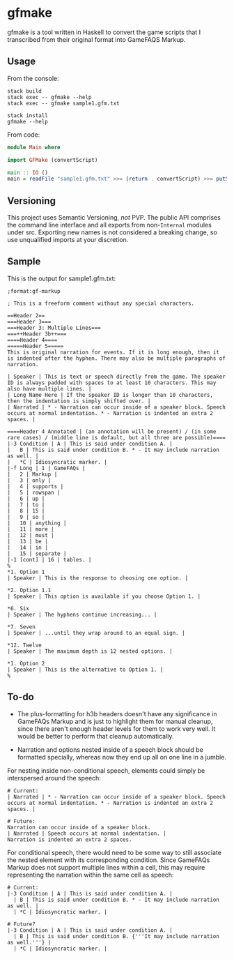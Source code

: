 # gfmake

gfmake is a tool written in Haskell to convert the game scripts that I
transcribed from their original format into GameFAQS Markup.

## Usage

From the console:

```
stack build
stack exec -- gfmake --help
stack exec -- gfmake sample1.gfm.txt

stack install
gfmake --help
```

From code:

```haskell
module Main where

import GFMake (convertScript)

main :: IO ()
main = readFile "sample1.gfm.txt" >>= (return . convertScript) >>= putStrLn
```

## Versioning

This project uses Semantic Versioning, *not* PVP. The public API comprises the
command line interface and all exports from non-`Internal` modules under src.
Exporting new names is not considered a breaking change, so use unqualified
imports at your discretion.

## Sample

This is the output for sample1.gfm.txt:

```
;format:gf-markup

; This is a freeform comment without any special characters.

==Header 2==
===Header 3===
===Header 3: Multiple Lines===
===++Header 3b++===
====Header 4====
=====Header 5=====
This is original narration for events. If it is long enough, then it is indented after the hyphen. There may also be multiple paragraphs of narration.

| Speaker | This is text or speech directly from the game. The speaker ID is always padded with spaces to at least 10 characters. This may also have multiple lines. |
| Long Name Here | If the speaker ID is longer than 10 characters, then the indentation is simply shifted over. |
| Narrated | * - Narration can occur inside of a speaker block. Speech occurs at normal indentation. * - Narration is indented an extra 2 spaces. |

====Header 4 Annotated | (an annotation will be present) / (in some rare cases) / (middle line is default, but all three are possible)====
|-3 Condition | A | This is said under condition A. |
|   B | This is said under condition B. * - It may include narration as well. |
|   *C | Idiosyncratic marker. |
|-f Long | 1 | GameFAQs |
|   2 | Markup |
|   3 | only |
|   4 | supports |
|   5 | rowspan |
|   6 | up |
|   7 | to |
|   8 | 15 |
|   9 | so |
|   10 | anything |
|   11 | more |
|   12 | must |
|   13 | be |
|   14 | in |
|   15 | separate |
|-1 [cont] | 16 | tables. |
%
*1. Option 1
| Speaker | This is the response to choosing one option. |

*2. Option 1.1
| Speaker | This option is available if you choose Option 1. |

*6. Six
| Speaker | The hyphens continue increasing... |

*7. Seven
| Speaker | ...until they wrap around to an equal sign. |

*12. Twelve
| Speaker | The maximum depth is 12 nested options. |

*1. Option 2
| Speaker | This is the alternative to Option 1. |
%
```

## To-do

* The plus-formatting for h3b headers doesn't have any significance in GameFAQs
  Markup and is just to highlight them for manual cleanup, since there aren't
  enough header levels for them to work very well. It would be better to
  perform that cleanup automatically.

* Narration and options nested inside of a speech block should be formatted
  specially, whereas now they end up all on one line in a jumble.

For nesting inside non-conditional speech, elements could simply be
interspersed around the speech:

```
# Current:
| Narrated | * - Narration can occur inside of a speaker block. Speech occurs at normal indentation. * - Narration is indented an extra 2 spaces. |

# Future:
Narration can occur inside of a speaker block.
| Narrated | Speech occurs at normal indentation. |
Narration is indented an extra 2 spaces.
```

For conditional speech, there would need to be some way to still associate
the nested element with its corresponding condition. Since GameFAQs Markup
does not support multiple lines within a cell, this may require representing
the narration within the same cell as speech:

```
# Current:
|-3 Condition | A | This is said under condition A. |
  | B | This is said under condition B. * - It may include narration as well. |
  | *C | Idiosyncratic marker. |

# Future?
|-3 Condition | A | This is said under condition A. |
  | B | This is said under condition B. {'''It may include narration as well.'''} |
  | *C | Idiosyncratic marker. |
```
